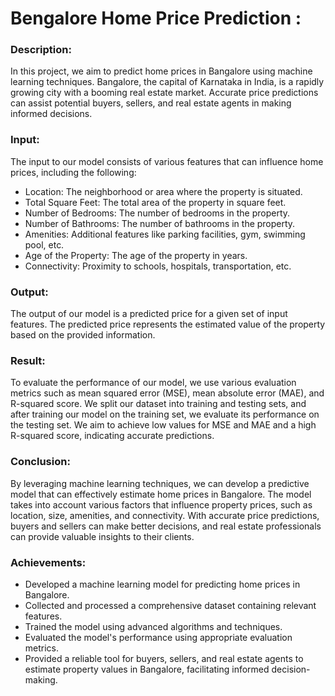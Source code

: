 # Bengalore Home Price Prediction :

### Description:
In this project, we aim to predict home prices in Bangalore using machine learning techniques. Bangalore, the capital of Karnataka in India, is a rapidly growing city with a booming real estate market. Accurate price predictions can assist potential buyers, sellers, and real estate agents in making informed decisions.

### Input:
The input to our model consists of various features that can influence home prices, including the following:

- Location: The neighborhood or area where the property is situated.
- Total Square Feet: The total area of the property in square feet.
- Number of Bedrooms: The number of bedrooms in the property.
- Number of Bathrooms: The number of bathrooms in the property.
- Amenities: Additional features like parking facilities, gym, swimming pool, etc.
- Age of the Property: The age of the property in years.
- Connectivity: Proximity to schools, hospitals, transportation, etc.


### Output:
The output of our model is a predicted price for a given set of input features. The predicted price represents the estimated value of the property based on the provided information.

### Result:
To evaluate the performance of our model, we use various evaluation metrics such as mean squared error (MSE), mean absolute error (MAE), and R-squared score. We split our dataset into training and testing sets, and after training our model on the training set, we evaluate its performance on the testing set. We aim to achieve low values for MSE and MAE and a high R-squared score, indicating accurate predictions.

### Conclusion:
By leveraging machine learning techniques, we can develop a predictive model that can effectively estimate home prices in Bangalore. The model takes into account various factors that influence property prices, such as location, size, amenities, and connectivity. With accurate price predictions, buyers and sellers can make better decisions, and real estate professionals can provide valuable insights to their clients.

### Achievements:

- Developed a machine learning model for predicting home prices in Bangalore.
- Collected and processed a comprehensive dataset containing relevant features.
- Trained the model using advanced algorithms and techniques.
- Evaluated the model's performance using appropriate evaluation metrics.
- Provided a reliable tool for buyers, sellers, and real estate agents to estimate property values in Bangalore, facilitating informed decision-making.


